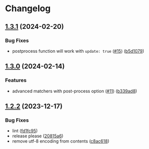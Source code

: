# Changelog

## [1.3.1](https://github.com/NoamGaash/playwright-advanced-har/compare/v1.3.0...v1.3.1) (2024-02-20)


### Bug Fixes

* postprocess function will work with `update: true` ([#15](https://github.com/NoamGaash/playwright-advanced-har/issues/15)) ([b5d1079](https://github.com/NoamGaash/playwright-advanced-har/commit/b5d10798403da6f26b3269aa85c0f5b02bbe022b))

## [1.3.0](https://github.com/NoamGaash/playwright-advanced-har/compare/v1.2.2...v1.3.0) (2024-02-14)


### Features

* advanced matchers with post-process option ([#11](https://github.com/NoamGaash/playwright-advanced-har/issues/11)) ([b339ad8](https://github.com/NoamGaash/playwright-advanced-har/commit/b339ad85d9ace38376d3617477cf739000f06c60))

## [1.2.2](https://github.com/NoamGaash/playwright-advanced-har/compare/v1.2.1...v1.2.2) (2023-12-17)


### Bug Fixes

* lint ([fd1fc95](https://github.com/NoamGaash/playwright-advanced-har/commit/fd1fc95cf2da4829854a021a192c59c1630bae59))
* release please ([20815a6](https://github.com/NoamGaash/playwright-advanced-har/commit/20815a6bb43ce5d95848a1a287e9b3d7b2427025))
* remove utf-8 encoding from contents ([c8ac618](https://github.com/NoamGaash/playwright-advanced-har/commit/c8ac6180418a5151e4808e629dab2805f3b1c6a9))
